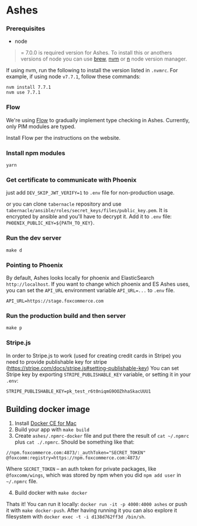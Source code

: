 # Ashes

### Prerequisites

* node

>= 7.0.0 is required version for Ashes.
To install this or anothers versions of node you can use [brew](http://brew.sh), [nvm](https://github.com/creationix/nvm) or [n](https://github.com/tj/n) node version manager.

If using nvm, run the following to install the version listed in `.nvmrc`. For example, if using node `v7.7.1`, follow these commands:

```
nvm install 7.7.1
nvm use 7.7.1
```

### Flow

We're using [Flow](https://flowtype.org) to gradually implement type checking in Ashes. Currently, only PIM modules are typed.

Install Flow per the instructions on the website.

### Install npm modules

```
yarn
```

### Get certificate to communicate with Phoenix

just add `DEV_SKIP_JWT_VERIFY=1` to `.env` file for non-production usage.

or you can clone `tabernacle` repository and use `tabernacle/ansible/roles/secret_keys/files/public_key.pem`. It is encrypted by ansible and you'll have to decrypt it. Add it to `.env` file: `PHOENIX_PUBLIC_KEY=${PATH_TO_KEY}`.

### Run the dev server

```
make d
```

### Pointing to Phoenix

By default, Ashes looks locally for phoenix and ElasticSearch `http://localhost`. If you want to change
which phoenix and ES Ashes uses, you can set the `API_URL` environment variable `API_URL=...` to `.env` file.

```
API_URL=https://stage.foxcommerce.com
```

### Run the production build and then server

```
make p
```

### Stripe.js

In order to Stripe.js to work (used for creating credit cards in Stripe) you need to provide publishable key for stripe (https://stripe.com/docs/stripe.js#setting-publishable-key)
You can set Stripe key by exporting `STRIPE_PUBLISHABLE_KEY` variable, or setting it in your `.env`:

  `STRIPE_PUBLISHABLE_KEY=pk_test_r6t0niqmG9OOZhhaSkacUUU1`

## Building docker image

1. Install [Docker CE for Mac](https://store.docker.com/editions/community/docker-ce-desktop-mac)
2. Build your app with `make build`
3. Create `ashes/.npmrc-docker` file and put there the result of `cat ~/.npmrc` plus `cat ./.npmrc`. Should be something like that:

```
//npm.foxcommerce.com:4873/:_authToken="SECRET_TOKEN"
@foxcomm:registry=https://npm.foxcommerce.com:4873/
```

Where `SECRET_TOKEN` – an auth token for private packages, like `@foxcomm/wings`, which was stored by npm when you did `npm add user` in `~/.npmrc` file.

4. Build docker with `make docker`

Thats it! You can run it locally: `docker run -it -p 4000:4000 ashes` or push it with `make docker-push`. After having running it you can also explore it filesystem with `docker exec -t -i d138d762ff3d /bin/sh`.
